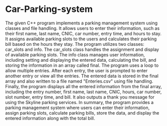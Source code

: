 # Car-Parking-system
The given C++ program implements a parking management system using classes and file handling. 
It allows users to enter their information, such as their first name, last name, CNIC, car number, entry time, and hours to stay. 
It assigns available parking slots to the users and calculates their parking bill based on the hours they stay. 
The program utilizes two classes: car_slots and info. The car_slots class handles the assignment and display of available parking slots. 
The info class manages user information, including setting and displaying the entered data, calculating the bill, and storing the information in an array called final.
The program uses a loop to allow multiple entries. After each entry, the user is prompted to enter another entry or view all the entries. 
The entered data is stored in the final array and also written to a file named "Enteries.csv" using file handling. 
Finally, the program displays all the entered information from the final array, including the entry number, first name, last name, CNIC, hours, car number, slot number, entry time, and bill. It also outputs a thank you message for using the Skyline parking services. 
In summary, the program provides a parking management system where users can enter their information, assign parking slots, calculate parking bills, store the data, and display the entered information along with the total bill.
